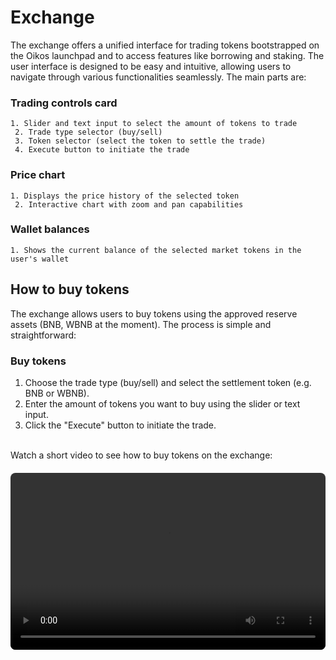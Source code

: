 # Exchange

  The exchange offers a unified interface for trading tokens bootstrapped on the Oikos launchpad and to access features like borrowing and staking.
  The user interface is designed to be easy and intuitive, allowing users to navigate through various functionalities seamlessly. The main parts are: 

  <h3>Trading controls card </h3>

    1. Slider and text input to select the amount of tokens to trade
     2. Trade type selector (buy/sell)
     3. Token selector (select the token to settle the trade) 
     4. Execute button to initiate the trade

  <h3> Price chart</h3>

    1. Displays the price history of the selected token 
     2. Interactive chart with zoom and pan capabilities

   <h3> Wallet balances</h3>
   
    1. Shows the current balance of the selected market tokens in the user's wallet

## How to buy tokens

The exchange allows users to buy tokens using the approved reserve assets (BNB, WBNB at the moment). The process is simple and straightforward: 

<h3>Buy tokens</h3>

1. Choose the trade type (buy/sell) and select the settlement token (e.g. BNB or WBNB).
2. Enter the amount of tokens you want to buy using the slider or text input.
3. Click the "Execute" button to initiate the trade.

<br />
Watch a short video to see how to buy tokens on the exchange:

  <div style="position: relative; padding-bottom: 56.25%; height: 0; overflow: hidden; max-width: 100%; border-radius: 8px; margin: 20px 0;">
    <video 
      style="position: absolute; top: 0; left: 0; width: 100%; height: 100%;" 
      controls 
      preload="metadata"
      onclick="this.paused ? this.play() : this.pause();">
      <source src="/assets/videos/ex-buy-tokens.mp4" type="video/mp4">
      Your browser does not support the video tag.
    </video>
  </div>
